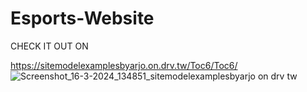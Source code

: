 # Esports-Website

CHECK IT OUT ON

https://sitemodelexamplesbyarjo.on.drv.tw/Toc6/Toc6/
![Screenshot_16-3-2024_134851_sitemodelexamplesbyarjo on drv tw](https://github.com/officiallyutso/Esports-Website/assets/62977856/a5058d25-ba7d-46f9-b1f1-4e6ea672c7b5)
